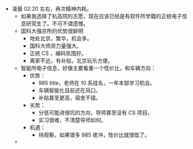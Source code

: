 - 凌晨 02:20 左右，再次精神内耗。
	- 如果我选择了杭高院的志愿，现在应该已经是有软件所学籍的正统电子信息研究生了。不可不谓遗憾。
	- 国科大强京所的优势很鲜明
		- 地处北京，繁华，机会多。
		- 国科大师资力量强大。
		- 正统 CS ，编码氛围好。
		- 离家不远，有补贴，北京玩乐方便。
	- 智能所电子信息，好像主要看重一个性价比，和车辆方向：
		- 优势：
			- 985 title，老师在 10 系挂名，一年本部学习机会。
			- 车辆智能化目前还在风口，
			- 补贴甚至更高，宿舍不错。
		- 劣势：
			- 分低可能进很坑的方向，导师甚至没有 CS 项目。
			- 实习很难，不清楚导师如何。
		- 机遇：
			- 待观察，如果很多 985 佬冲，性价比就很低了。
	-